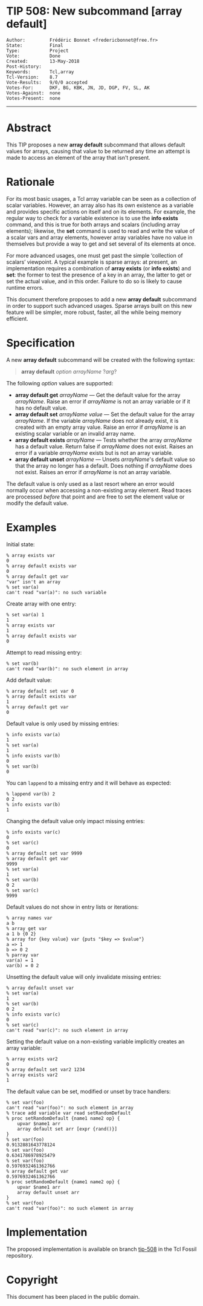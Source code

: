 # TIP 508: New subcommand [array default]
	Author:         Frédéric Bonnet <fredericbonnet@free.fr>
	State:          Final
	Type:           Project
	Vote:           Done
	Created:        13-May-2018
	Post-History:   
	Keywords:       Tcl,array
	Tcl-Version:	8.7
	Vote-Results:   9/0/0 accepted
	Votes-For:      DKF, BG, KBK, JN, JD, DGP, FV, SL, AK
	Votes-Against:  none
	Votes-Present:  none
-----

# Abstract

This TIP proposes a new **array default** subcommand that allows default values
for arrays, causing that value to be returned any time an attempt is made to
access an element of the array that isn't present.

# Rationale

For its most basic usages, a Tcl array variable can be seen as a collection of
scalar variables. However, an array also has its own existence as a variable and
provides specific actions on itself and on its elements. For example, the
regular way to check for a variable existence is to use the **info exists**
command, and this is true for both arrays and scalars (including array
elements); likewise, the **set** command is used to read and write the value of
a scalar vars and array elements, however array variables have no value in
themselves but provide a way to get and set several of its elements at once.

For more advanced usages, one must get past the simple ‘collection of scalars’
viewpoint. A typical example is sparse arrays: at present, an implementation
requires a combination of **array exists** (or **info exists**) and **set**: the
former to test the presence of a key in an array, the latter to get or set the
actual value, and in this order. Failure to do so is likely to cause runtime
errors.

This document therefore proposes to add a new **array default** subcommand in
order to support such advanced usages. Sparse arrays built on this new feature
will be simpler, more robust, faster, all the while being memory efficient.

# Specification

A new **array default** subcommand will be created with the following syntax:

> **array default**  _option arrayName_ ?_arg_?

The following _option_ values are supported:

* **array default get** _arrayName_ — Get the default value for the array
  _arrayName_. Raise an error if _arrayName_ is not an array variable
  or if it has no default value.
* **array default set** _arrayName value_ — Set the default value for
  the array _arrayName_. If the variable _arrayName_ does not already exist,
  it is created with an empty array value. Raise an error if _arrayName_ is an
  existing scalar variable or an invalid array name.
* **array default exists** _arrayName_ — Tests whether the array
  _arrayName_ has a default value. Return false if _arrayName_ does not exist.
  Raises an error if a variable _arrayName_ exists but is not an array variable.
* **array default unset** _arrayName_ — Unsets _arrayName_'s default
  value so that the array no longer has a default. Does nothing if
  _arrayName_ does not exist. Raises an error if
  _arrayName_ is not an array variable.

The default value is only used as a last resort where an error would normally
occur when accessing a non-existing array element. Read traces are processed
_before_ that point and are free to set the element value or modify the default
value.

# Examples

Initial state:

	% array exists var
	0
	% array default exists var
	0
	% array default get var
	"var" isn't an array
	% set var(a)
	can't read "var(a)": no such variable

Create array with one entry:

	% set var(a) 1
	1
	% array exists var
	1
	% array default exists var
	0

Attempt to read missing entry:

	% set var(b)
	can't read "var(b)": no such element in array

Add default value:

	% array default set var 0
	% array default exists var
	1
	% array default get var
	0

Default value is only used by missing entries:

	% info exists var(a)
	1
	% set var(a)
	1
	% info exists var(b)
	0
	% set var(b)
	0

You can `lappend` to a missing entry and it will behave as expected:

	% lappend var(b) 2
	0 2
	% info exists var(b)
	1

Changing the default value only impact missing entries:

	% info exists var(c)
	0
	% set var(c)
	0
	% array default set var 9999
	% array default get var
	9999
	% set var(a)
	1
	% set var(b)
	0 2
	% set var(c)
	9999

Default values do not show in entry lists or iterations:

	% array names var
	a b
	% array get var
	a 1 b {0 2}
	% array for {key value} var {puts "$key => $value"}
	a => 1
	b => 0 2
	% parray var
	var(a) = 1
	var(b) = 0 2	

Unsetting the default value will only invalidate missing entries:

	% array default unset var
	% set var(a)
	1
	% set var(b)
	0 2
	% info exists var(c)
	0
	% set var(c)
	can't read "var(c)": no such element in array

Setting the default value on a non-existing variable implicitly creates an array
variable:

	% array exists var2
	0
	% array default set var2 1234
	% array exists var2
	1

The default value can be set, modified or unset by trace handlers:

	% set var(foo)
	can't read "var(foo)": no such element in array
	% trace add variable var read setRandomDefault
	% proc setRandomDefault {name1 name2 op} {
	    upvar $name1 arr
	    array default set arr [expr {rand()}]
	}
	% set var(foo)
	0.9132881643778124
	% set var(foo)
	0.6341786978925479
	% set var(foo)
	0.5976932461362766 
	% array default get var
	0.5976932461362766
	% proc setRandomDefault {name1 name2 op} {
	    upvar $name1 arr
	    array default unset arr
	}
	% set var(foo)
	can't read "var(foo)": no such element in array


# Implementation

The proposed implementation is available on branch
[tip-508](https://core.tcl.tk/tcl/timeline?r=tip-508) in the Tcl Fossil
repository.

# Copyright

This document has been placed in the public domain.
